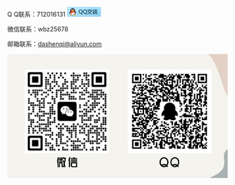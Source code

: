 

Q Q联系：712016131 <a href ="https://wpa.qq.com/msgrd?v=3&uin=712016131&site=qq&menu=yes"><img src="/imgs/qq.png"></a>  

微信联系：wbz25678  

邮箱联系：dashenqi@aliyun.com  

![dashenqi联系方式](/imgs/contactus.png "dashenqi")

